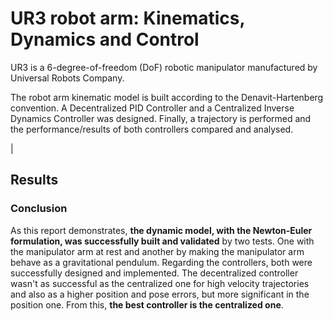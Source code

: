 # UR3 robot arm: Kinematics, Dynamics and Control

UR3 is a 6-degree-of-freedom (DoF) robotic manipulator manufactured by Universal Robots Company.

The robot arm kinematic model is built according to the Denavit-Hartenberg convention. A Decentralized PID Controller and a Centralized Inverse Dynamics Controller was designed. Finally, a trajectory is performed and the performance/results of both controllers compared and analysed.


[](https://github.com/luis-a-miranda/UR3-robot-arm-Kinematics-Dynamics-and-Control/blob/main/images/ur3.png)  |  [](https://github.com/luis-a-miranda/UR3-robot-arm-Kinematics-Dynamics-and-Control/blob/main/images/ur3%20simplified%20model.png)

## Results



### Conclusion

As this report demonstrates, **the dynamic model, with the Newton-Euler formulation, was successfully built and validated** by two tests. One with the manipulator arm at rest and another by making the manipulator arm behave as a gravitational pendulum. Regarding the controllers, both were successfully designed and implemented. The decentralized controller wasn't as successful as the centralized one for high velocity trajectories and also as a higher position and pose errors, but more significant in the position one. From this, **the best controller is the centralized one**.
